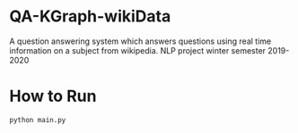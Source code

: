 # QA-KGraph-wikiData
A question answering system which answers questions using real time information on a subject from wikipedia. NLP project winter semester 2019-2020

# How to Run
``` 
python main.py
```
